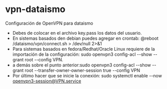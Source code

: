 # vpn-dataismo
Configuración de OpenVPN para dataismo

- Debes de colocar en el archivo key.pass los datos del usuario.
- En sistemas basados den debian puedes agregar en crontab: @reboot /dataismo/vpn/connect.sh > /dev/null 2>&1
- Para sistemas basados en fedora/Redhat/Oracle Linux requiere de la importación de la configuración: sudo openvpn3 config-acl --show --grant root --config VPN.
- a demás sobre el punto anterior:sudo openvpn3 config-acl --show --grant root --transfer-owner-owner-session true --config VPN
- Por último hacer que se inicie la conexión: sudo systemctl enable --now openvpn3-session@VPN.service 